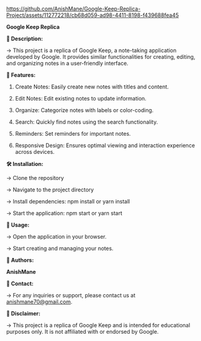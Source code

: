 


https://github.com/AnishMane/Google-Keep-Replica-Project/assets/112772218/cb68d059-ad98-4411-8198-f439688fea45



**Google Keep Replica**

**📝 Description:**


-> This project is a replica of Google Keep, a note-taking application developed by Google. It provides similar functionalities for creating, editing, and organizing notes in a user-friendly interface.

**🚀 Features:**


1. Create Notes: Easily create new notes with titles and content.

2. Edit Notes: Edit existing notes to update information.

3. Organize: Categorize notes with labels or color-coding.

4. Search: Quickly find notes using the search functionality.

5. Reminders: Set reminders for important notes.

6. Responsive Design: Ensures optimal viewing and interaction experience across devices.

**🛠️ Installation:**

-> Clone the repository

-> Navigate to the project directory

-> Install dependencies: npm install or yarn install

-> Start the application: npm start or yarn start


**🔧 Usage:**


-> Open the application in your browser.

-> Start creating and managing your notes.


**👥 Authors:**


**AnishMane**

**📧 Contact:**


-> For any inquiries or support, please contact us at anishmane70@gmail.com.

**🚨 Disclaimer:**


-> This project is a replica of Google Keep and is intended for educational purposes only. It is not affiliated with or endorsed by Google.
